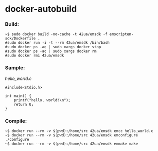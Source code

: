 # docker-autobuild

### Build:
    ~$ sudo docker build -no-cache -t 42ua/emsdk -f emscripten-sdk/Dockerfile .
    #sudo docker run -i -t --rm 42ua/emsdk /bin/bash
    #sudo docker ps -aq | sudo xargs docker stop
    #sudo docker ps -aq | sudo xargs docker rm
    #sudo docker rmi 42ua/emsdk

### Sample:

*hello_world.c*
```
#include<stdio.h>

int main() {
    printf("hello, world!\n");
    return 0;
}
```

### Compile:

```
~$ docker run --rm -v $(pwd):/home/src 42ua/emsdk emcc hello_world.c
~$ docker run --rm -v $(pwd):/home/src 42ua/emsdk emconfigure ./configure
~$ docker run --rm -v $(pwd):/home/src 42ua/emsdk emmake make
```
